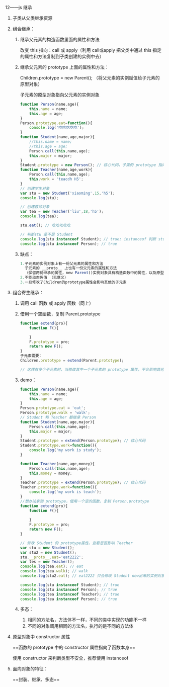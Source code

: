 12——js 继承

1. 子类从父类继承资源

2. 组合继承：

   1. 继承父元素的构造函数里面的属性和方法

      改变 this 指向：call 或 apply（利用 call或apply 把父类中通过 this 指定的属性和方法复制到子类创建的实例中去）

   2. 继承父元素的 prototype 上面的属性和方法：

      Children.prototype = new Parent(); （将父元素的实例赋值给子元素的原型对象）

      子元素的原型对象指向父元素的实例对象

      ```javascript
      function Person(name,age){
          this.name = name;
          this.age = age;
      }
      Person.prototype.eat=function(){
          console.log('吃吃吃吃吃');
      }
      function Student(name,age,major){
          //this.name = name;
          //this.age = age;
          Person.call(this,name,age);
          this.major = major;
      }
      Student.prototype = new Person(); // 核心代码，子类的 prototype 指向父元素的实例对象
      function Teacher(name,age,work){
          Person.call(this,name,age);
          this.work = 'teacdh H5';
      }
      // 创建学生对象
      var stu = new Student('xiaoming',15,'h5');
      console.log(stu);
      
      // 创建教师对象
      var tea = new Teacher('liu',18,'h5');
      console.log(tea);
      
      stu.eat(); // 吃吃吃吃吃
      
      // 判断stu 是不是 Student
      console.log(stu instanceof Student); // true; instanceof 判断 stu 是不是构造函数 Student生成的
      console.log(stu instanceof Person); // true
      ```

   3. 缺点：

      ```javascript
      1.子元素的实例对象上有一份父元素的属性和方法
        子元素的 __proto__ 上也有一份父元素的属性和方法
        （保留两份继承的属性，new Parent()实例对象具有构造函数中的属性，以及原型对象上的属性）
      2.不能动态传值 （无意义）
      3.一旦修改了Children的prototype属性会影响其他的子元素
      ```

3. 组合寄生继承：

   1. 调用 call 函数 或 apply 函数（同上）

   2. 借用一个空函数，复制 Parent.prototype

      ```javascript
      function extend(pro){
          function F(){
      
          }
          F.prototype = pro;
          return new F();
      }
      子元素需要：
      Children.prototype = extend(Parent.prototype);
      
      // 这样有多个子元素时，当修改其中一个子元素的 prototype 属性，不会影响其他子元素的 prototype 属性
      ```

   3. demo：

      ```javascript
      function Person(name,age){
          this.name = name;
          this.age = age;
      }
      Person.prototype.eat = 'eat';
      Person.prototype.walk = 'walk';
      // Student 和 Teacher 都继承 Person
      function Student(name,age,major){
          Person.call(this,name,age);
          this.major = major;
      }
      Student.prototype = extend(Person.prototype); // 核心代码
      Student.prototype.work=function(){
          console.log('my work is study');
      }
      
      function Teacher(name,age,money){
          Person.call(this,name,age);
          this.money = money;
      }
      Teacher.prototype = extend(Person.prototype); // 核心代码
      Teacher.prototype.work=function(){
          console.log('my work is teach');
      }
      //想办法拿到 prototype，借用一个空的函数，复制 Person.prototype
      function extend(pro){
          function F(){
              
          }
          F.prototype = pro;
          return new F();
      }
      
      // 修改 Student 的 prototype属性，查看是否影响 Teacher
      var stu = new Student();
      var stu2 = new Studnet();
      stu.__proto__.eat='eat2222';
      var tes = new Teacher();
      console.log(tea.eat); // eat
      console.log(tea.walk); // walk
      console.log(stu2.eat); // eat2222 只会修改 Student new出来的实例对象
      
      console.log(stu instanceof Student); // true
      console.log(stu instanceof Person); // true
      console.log(tea instanceof Teacher); // true
      console.log(tea instanceof Person); // true
      ```

   4. 多态：

      1. 相同的方法名，方法体不一样，不同的类中实现的功能不一样
      2. 不同的对象调用相同的方法名，执行的是不同的方法体

4. 原型对象中 constructor 属性

   ==函数的 prototype 中的 constructor 属性指向了函数本身==

   使用 constructor 来判断类型不安全，推荐使用 instanceof

5. 面向对象的特征：

   ==封装、继承、多态==